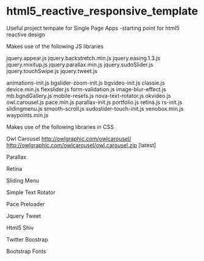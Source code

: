 # html5_reactive_responsive_template


Useful project tempate for Single Page Apps
-starting point for html5 reactive design




Makes use of the following JS libraries 

jquery.appear.js
jquery.backstretch.min.js
jquery.easing.1.3.js
jquery.mixitup.js
jquery.parallax.min.js
jquery.sudoSlider.js
jquery.touchSwipe.js
jquery.tweet.js

animations-init.js
bgslider-zoom-init.js
bgvideo-init.js
classie.js
device.min.js
flexslider.js
form-validation.js
image-blur-effect.js
mb.bgndGallery.js
mobile-resets.js
nova-text-rotator.js
okvideo.js
owl.carousel.js
pace.min.js
parallax-init.js
portfolio.js
retina.js
rs-init.js
slidingmenu.js
smooth-scroll.js
sudoslider-touch-init.js
venobox.min.js
waypoints.min.js



Makes use of the following libraries in CSS

Owl Carousel 
 http://owlgraphic.com/owlcarousel/
 http://owlgraphic.com/owlcarousel/owl.carousel.zip [latest]

Parallax 

Retina

Sliding Menu

Simple Text Rotator

Pace Preloader

Jquery Tweet

Html5 Shiv

Twitter Boostrap

Bootstrap Fonts


